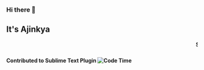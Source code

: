 ### Hi there 👋
## It's Ajinkya 

<marquee><b>Software Engineer 👨‍💻|Pythonist 🐍|AI 🤖|Data science 📈|Data Engineer ⚙️|Data Visualization 📊 </b></marquee>

#### Contributed to Sublime Text Plugin ![Code Time]("https://github.com/swdotcom/swdc-sublime")
<!--
**Ajinkz/ajinkz** is a ✨ _special_ ✨ repository because its `README.md` (this file) appears on your GitHub profile.

Here are some ideas to get you started:

- 🔭 I’m currently working on ...
- 🌱 I’m currently learning ...
- 👯 I’m looking to collaborate on ...
- 🤔 I’m looking for help with ...
- 💬 Ask me about ...
- 📫 How to reach me: ...
- 😄 Pronouns: ...
- ⚡ Fun fact: ...
-->
